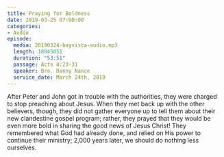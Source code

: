 ```yaml
---
title: Praying for Boldness
date: 2019-03-25 07:00:00
categories:
- Audio
episode:
  media: 20190324-bayvista-audio.mp3
  length: 18045051
  duration: "53:51"
  passage: Acts 4:23-31
  speaker: Bro. Danny Nance
  service_date: March 24th, 2019
---
```

After Peter and John got in trouble with the authorities, they were charged to stop preaching about Jesus. When they met back up with the other believers, though, they did not gather everyone up to tell them about their new clandestine gospel program; rather, they prayed that they would be even more bold in sharing the good news of Jesus Christ! They remembered what God had already done, and relied on His power to continue their ministry; 2,000 years later, we should do nothing less ourselves.